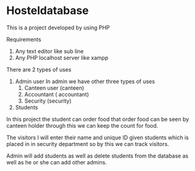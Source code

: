 # Hosteldatabase

This is a project developed by using PHP 

Requirements
1. Any text editor like sub line
2. Any PHP localhost server like xampp

There are 2 types of uses
1. Admin user
   In admin we have other three types of uses
      1) Canteen user (canteen)
      2) Accountant ( accountant)
      3) Security (security)
2. Students

In this project the student can order food that order food can be seen by canteen holder through this we can keep the count for food.

The visitors I will enter their name and unique ID given students which is placed in in security department so by this we can track visitors.

Admin will add students as well as delete students from the database as well as he or she can add other admins.
